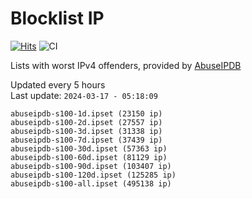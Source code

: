 # Blocklist IP

[![Hits](https://hits.seeyoufarm.com/api/count/incr/badge.svg?url=https%3A%2F%2Fgithub.com%2Fborestad%2Fblocklist-ip%2F&count_bg=%2379C83D&title_bg=%23555555&icon=&icon_color=%23E7E7E7&title=hits&edge_flat=false)](https://hits.seeyoufarm.com)  ![CI](https://img.shields.io/github/workflow/status/borestad/blocklist-ip/CI?style=flat-square)

Lists with worst IPv4 offenders, provided by [AbuseIPDB](https://www.abuseipdb.com/)

<!-- FOOTER-PLACEHOLDER -->
Updated every 5 hours<br>
Last update: `2024-03-17 - 05:18:09`
```
abuseipdb-s100-1d.ipset (23150 ip)
abuseipdb-s100-2d.ipset (27557 ip)
abuseipdb-s100-3d.ipset (31338 ip)
abuseipdb-s100-7d.ipset (37439 ip)
abuseipdb-s100-30d.ipset (57363 ip)
abuseipdb-s100-60d.ipset (81129 ip)
abuseipdb-s100-90d.ipset (103407 ip)
abuseipdb-s100-120d.ipset (125285 ip)
abuseipdb-s100-all.ipset (495138 ip)
```
